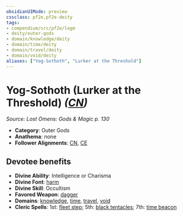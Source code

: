 ```yaml
---
obsidianUIMode: preview
cssclass: pf2e,pf2e-deity
tags:
- compendium/src/pf2e/logm
- deity/outer-gods
- domain/knowledge/deity
- domain/time/deity
- domain/travel/deity
- domain/void/deity
aliases: ["Yog-Sothoth", "Lurker at the Threshold"]
---
```

# Yog-Sothoth (Lurker at the Threshold) *([CN](rules/traits/chaotic-neutral-b1.md))*  
*Source: Lost Omens: Gods & Magic p. 130*  

- **Category**: Outer Gods
- **Anathema**: none
- **Follower Alignments**: [CN](rules/traits/chaotic-neutral-b1.md), [CE](rules/traits/chaotic-evil-b1.md)

## Devotee benefits

- **Divine Ability**: Intelligence or Charisma
- **Divine Font**: [harm](../../spells/harm.md)
- **Divine Skill**: Occultism
- **Favored Weapon**: [dagger](../../equipment/items/dagger.md)
- **Domains**: [knowledge](../domains.md#Knowledge), [time](../domains.md#Time), [travel](../domains.md#Travel), [void](../domains.md#Void)
- **Cleric Spells**: 1st: [fleet step](../../spells/fleet-step.md); 5th: [black tentacles](../../spells/black-tentacles.md); 7th: [time beacon](../../spells/time-beacon-logm.md)